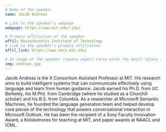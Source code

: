```yaml
---
# Name of the speaker
name: Jacob Andreas

# Link to the speaker's webpage
webpage: https://www.mit.edu/~jda/

# Primary affiliation of the speaker
affil: Massachusetts Institute of Technology
# Link to the speaker's primary affiliation
affil_link: https://www.eecs.mit.edu/

# An image of the speaker (square aspect ratio works the best) (place in the `assets/img/speakers` directory)
img: andreas.jpg
---
```


<!-- Whatever you write below will show up as the speaker's bio -->
Jacob Andreas is the X Consortium Assistant Professor at MIT. His research aims to build intelligent systems that can communicate effectively using language and learn from human guidance. Jacob earned his Ph.D. from UC Berkeley, his M.Phil. from Cambridge (where he studied as a Churchill scholar) and his B.S. from Columbia. As a researcher at Microsoft Semantic Machines, he founded the language generation team and helped develop core pieces of the technology that powers conversational interaction in Microsoft Outlook. He has been the recipient of a Sony Faculty Innovation Award, a Kolokotrones for teaching at MIT, and paper awards at NAACL and ICML.